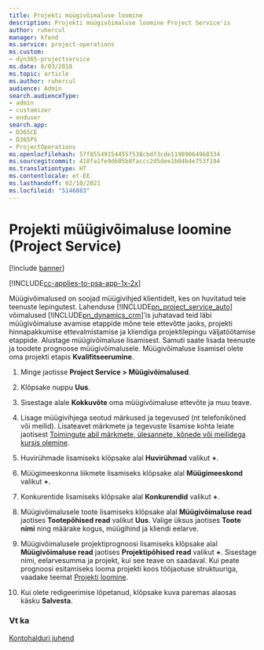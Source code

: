 ```yaml
---
title: Projekti müügivõimaluse loomine
description: Projekti müügivõimaluse loomine Project Service'is
author: ruhercul
manager: kfend
ms.service: project-operations
ms.custom:
- dyn365-projectservice
ms.date: 8/03/2018
ms.topic: article
ms.author: ruhercul
audience: Admin
search.audienceType:
- admin
- customizer
- enduser
search.app:
- D365CE
- D365PS
- ProjectOperations
ms.openlocfilehash: 57f85549154455f538cbdf3cde11989064968334
ms.sourcegitcommit: 418fa1fe9d605b8faccc2d5dee1b04b4e753f194
ms.translationtype: HT
ms.contentlocale: et-EE
ms.lasthandoff: 02/10/2021
ms.locfileid: "5146883"
---
```

# <a name="create-a-project-opportunity-project-service"></a>Projekti müügivõimaluse loomine (Project Service)

[!include [banner](../includes/psa-now-project-operations.md)]

[!INCLUDE[cc-applies-to-psa-app-1x-2x](../includes/cc-applies-to-psa-app-1x-2x.md)]

Müügivõimalused on soojad müügivihjed klientidelt, kes on huvitatud teie teenuste lepingutest. Lahenduse [!INCLUDE[pn_project_service_auto](../includes/pn-project-service-auto.md)] võimalused [!INCLUDE[pn_dynamics_crm](../includes/pn-dynamics-crm.md)]’is juhatavad teid läbi müügivõimaluse avamise etappide mõne teie ettevõtte jaoks, projekti hinnapakkumise ettevalmistamise ja kliendiga projektilepingu väljatöötamise etappide. Alustage müügivõimaluse lisamisest. Samuti saate lisada teenuste ja toodete prognoose müügivõimalusele. Müügivõimaluse lisamisel olete oma projekti etapis **Kvalifitseerumine**.  
  
1.  Minge jaotisse **Project Service > Müügivõimalused**.  
  
2.  Klõpsake nuppu **Uus**.  
  
3.  Sisestage alale **Kokkuvõte** oma müügivõimaluse ettevõte ja muu teave.  
  
4.  Lisage müügivihjega seotud märkused ja tegevused (nt telefonikõned või meilid). Lisateavet märkmete ja tegevuste lisamise kohta leiate jaotisest [Toimingute abil märkmete, ülesannete, kõnede või meilidega kursis olemine](https://docs.microsoft.com/dynamics365/customerengagement/on-premises/basics/work-with-activities).  
  
5.  Huvirühmade lisamiseks klõpsake alal **Huvirühmad** valikut **+**.  
  
6.  Müügimeeskonna liikmete lisamiseks klõpsake alal **Müügimeeskond** valikut **+**.  
  
7.  Konkurentide lisamiseks klõpsake alal **Konkurendid** valikut **+**.  
  
8.  Müügivõimalusele toote lisamiseks klõpsake alal **Müügivõimaluse read** jaotises **Tootepõhised read** valikut **Uus**. Valige üksus jaotises **Toote nimi** ning määrake kogus, müügihind ja kliendi eelarve.  
  
9. Müügivõimalusele projektiprognoosi lisamiseks klõpsake alal **Müügivõimaluse read** jaotises **Projektipõhised read** valikut **+**. Sisestage nimi, eelarvesumma ja projekt, kui see teave on saadaval. Kui peate prognoosi esitamiseks looma projekti koos tööjaotuse struktuuriga, vaadake teemat [Projekti loomine](../psa/create-project.md).  
  
10. Kui olete redigeerimise lõpetanud, klõpsake kuva paremas alaosas käsku **Salvesta**.  
  
### <a name="see-also"></a>Vt ka  
 [Kontohalduri juhend](../psa/account-manager-guide.md)
